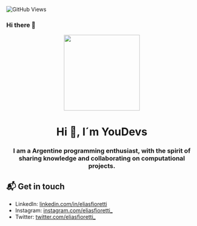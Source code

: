 

![GitHub Views](https://komarev.com/ghpvc/?username=fiorettielias&color=2685BF)

### Hi there 👋

<div id="header" align="center">
    <img src="https://media.giphy.com/media/W4IY7zQdRh7Ow/giphy.gif" width="200" />
    <h1 align="center">Hi 👋, I´m YouDevs</h1>
    <h3 align="center">I am a Argentine programming enthusiast, with the spirit of sharing knowledge and collaborating on computational projects.
    </h3>
    </div>
    
## 📬 Get in touch

<div id="badges" align="center">
<a href "https://twitter.com/eliasfioretti_"
<img src="https://img.shields.io/twitter/follow/eliasfioretti_?logo=Twitter&style=for-the-badge"
 alt="Twitter Badge" />
</a>
</div>

- LinkedIn: [linkedin.com/in/eliasfioretti](https://www.linkedin.com/in/elias-fioretti-8ab679237/)
- Instagram: [instagram.com/eliasfioretti_](https://www.instagram.com/eliasfioretti_)
- Twitter: [twitter.com/eliasfioretti_](https://www.twitter.com/eliasfioretti_)
